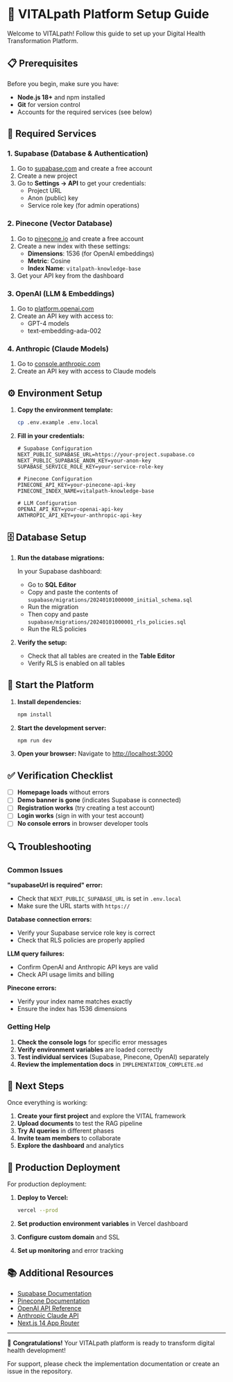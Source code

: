 # 🚀 VITALpath Platform Setup Guide

Welcome to VITALpath! Follow this guide to set up your Digital Health Transformation Platform.

## 📋 Prerequisites

Before you begin, make sure you have:

- **Node.js 18+** and npm installed
- **Git** for version control
- Accounts for the required services (see below)

## 🔧 Required Services

### 1. Supabase (Database & Authentication)
1. Go to [supabase.com](https://supabase.com) and create a free account
2. Create a new project
3. Go to **Settings → API** to get your credentials:
   - Project URL
   - Anon (public) key
   - Service role key (for admin operations)

### 2. Pinecone (Vector Database)
1. Go to [pinecone.io](https://pinecone.io) and create a free account
2. Create a new index with these settings:
   - **Dimensions**: 1536 (for OpenAI embeddings)
   - **Metric**: Cosine
   - **Index Name**: `vitalpath-knowledge-base`
3. Get your API key from the dashboard

### 3. OpenAI (LLM & Embeddings)
1. Go to [platform.openai.com](https://platform.openai.com)
2. Create an API key with access to:
   - GPT-4 models
   - text-embedding-ada-002

### 4. Anthropic (Claude Models)
1. Go to [console.anthropic.com](https://console.anthropic.com)
2. Create an API key with access to Claude models

## ⚙️ Environment Setup

1. **Copy the environment template:**
   ```bash
   cp .env.example .env.local
   ```

2. **Fill in your credentials:**
   ```env
   # Supabase Configuration
   NEXT_PUBLIC_SUPABASE_URL=https://your-project.supabase.co
   NEXT_PUBLIC_SUPABASE_ANON_KEY=your-anon-key
   SUPABASE_SERVICE_ROLE_KEY=your-service-role-key

   # Pinecone Configuration
   PINECONE_API_KEY=your-pinecone-api-key
   PINECONE_INDEX_NAME=vitalpath-knowledge-base

   # LLM Configuration
   OPENAI_API_KEY=your-openai-api-key
   ANTHROPIC_API_KEY=your-anthropic-api-key
   ```

## 🗄️ Database Setup

1. **Run the database migrations:**

   In your Supabase dashboard:
   - Go to **SQL Editor**
   - Copy and paste the contents of `supabase/migrations/20240101000000_initial_schema.sql`
   - Run the migration
   - Then copy and paste `supabase/migrations/20240101000001_rls_policies.sql`
   - Run the RLS policies

2. **Verify the setup:**
   - Check that all tables are created in the **Table Editor**
   - Verify RLS is enabled on all tables

## 🚀 Start the Platform

1. **Install dependencies:**
   ```bash
   npm install
   ```

2. **Start the development server:**
   ```bash
   npm run dev
   ```

3. **Open your browser:**
   Navigate to [http://localhost:3000](http://localhost:3000)

## ✅ Verification Checklist

- [ ] **Homepage loads** without errors
- [ ] **Demo banner is gone** (indicates Supabase is connected)
- [ ] **Registration works** (try creating a test account)
- [ ] **Login works** (sign in with your test account)
- [ ] **No console errors** in browser developer tools

## 🔍 Troubleshooting

### Common Issues

**"supabaseUrl is required" error:**
- Check that `NEXT_PUBLIC_SUPABASE_URL` is set in `.env.local`
- Make sure the URL starts with `https://`

**Database connection errors:**
- Verify your Supabase service role key is correct
- Check that RLS policies are properly applied

**LLM query failures:**
- Confirm OpenAI and Anthropic API keys are valid
- Check API usage limits and billing

**Pinecone errors:**
- Verify your index name matches exactly
- Ensure the index has 1536 dimensions

### Getting Help

1. **Check the console logs** for specific error messages
2. **Verify environment variables** are loaded correctly
3. **Test individual services** (Supabase, Pinecone, OpenAI) separately
4. **Review the implementation docs** in `IMPLEMENTATION_COMPLETE.md`

## 🌟 Next Steps

Once everything is working:

1. **Create your first project** and explore the VITAL framework
2. **Upload documents** to test the RAG pipeline
3. **Try AI queries** in different phases
4. **Invite team members** to collaborate
5. **Explore the dashboard** and analytics

## 🎯 Production Deployment

For production deployment:

1. **Deploy to Vercel:**
   ```bash
   vercel --prod
   ```

2. **Set production environment variables** in Vercel dashboard

3. **Configure custom domain** and SSL

4. **Set up monitoring** and error tracking

## 📚 Additional Resources

- [Supabase Documentation](https://supabase.com/docs)
- [Pinecone Documentation](https://docs.pinecone.io)
- [OpenAI API Reference](https://platform.openai.com/docs)
- [Anthropic Claude API](https://docs.anthropic.com)
- [Next.js 14 App Router](https://nextjs.org/docs)

---

🎉 **Congratulations!** Your VITALpath platform is ready to transform digital health development!

For support, please check the implementation documentation or create an issue in the repository.